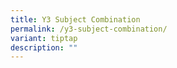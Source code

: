 ```yaml
---
title: Y3 Subject Combination
permalink: /y3-subject-combination/
variant: tiptap
description: ""
---
```

<p></p>